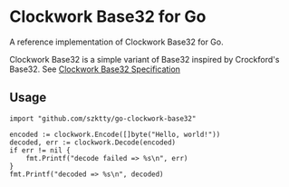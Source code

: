 # Clockwork Base32 for Go

A reference implementation of Clockwork Base32 for Go.

Clockwork Base32 is a simple variant of Base32 inspired by Crockford's Base32.
See [Clockwork Base32 Specification](https://gist.github.com/szktty/228f85794e4187882a77734c89c384a8)

## Usage

```
import "github.com/szktty/go-clockwork-base32"

encoded := clockwork.Encode([]byte("Hello, world!"))
decoded, err := clockwork.Decode(encoded)
if err != nil {
    fmt.Printf("decode failed => %s\n", err)
}
fmt.Printf("decoded => %s\n", decoded)
```
